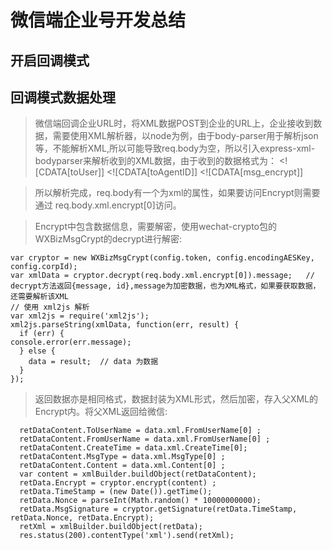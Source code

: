 # 微信端企业号开发总结

## 开启回调模式




## 回调模式数据处理
> 微信端回调企业URL时，将XML数据POST到企业的URL上，企业接收到数据，需要使用XML解析器，以node为例，由于body-parser用于解析json等，不能解析XML,所以可能导致req.body为空，所以引入express-xml-bodyparser来解析收到的XML数据，由于收到的数据格式为：
        <xml> 
          <ToUserName><![CDATA[toUser]]</ToUserName>
          <AgentID><![CDATA[toAgentID]]</AgentID>
          <Encrypt><![CDATA[msg_encrypt]]</Encrypt>
        </xml>

> 所以解析完成，req.body有一个为xml的属性，如果要访问Encrypt则需要通过 req.body.xml.encrypt[0]访问。

> Encrypt中包含数据信息，需要解密，使用wechat-crypto包的WXBizMsgCrypt的decrypt进行解密:

    var cryptor = new WXBizMsgCrypt(config.token, config.encodingAESKey, config.corpId);
    var xmlData = cryptor.decrypt(req.body.xml.encrypt[0]).message;   // decrypt方法返回{message, id},message为加密数据，也为XML格式，如果要获取数据，还需要解析该XML
    // 使用 xml2js 解析
    var xml2js = require('xml2js');
    xml2js.parseString(xmlData, function(err, result) {
      if (err) {
	console.error(err.message);
      } else {
        data = result;  // data 为数据
      }
    });
> 返回数据亦是相同格式，数据封装为XML形式，然后加密，存入父XML的Encrypt内。将父XML返回给微信:



      retDataContent.ToUserName = data.xml.FromUserName[0] ;
      retDataContent.FromUserName = data.xml.FromUserName[0] ;
      retDataContent.CreateTime = data.xml.CreateTime[0];
      retDataContent.MsgType = data.xml.MsgType[0] ;
      retDataContent.Content = data.xml.Content[0] ;
      var content = xmlBuilder.buildObject(retDataContent);
      retData.Encrypt = cryptor.encrypt(content) ;
      retData.TimeStamp = (new Date()).getTime();
      retData.Nonce = parseInt(Math.random() * 10000000000);
      retData.MsgSignature = cryptor.getSignature(retData.TimeStamp, retData.Nonce, retData.Encrypt);
      retXml = xmlBuilder.buildObject(retData);
      res.status(200).contentType('xml').send(retXml);
	   
